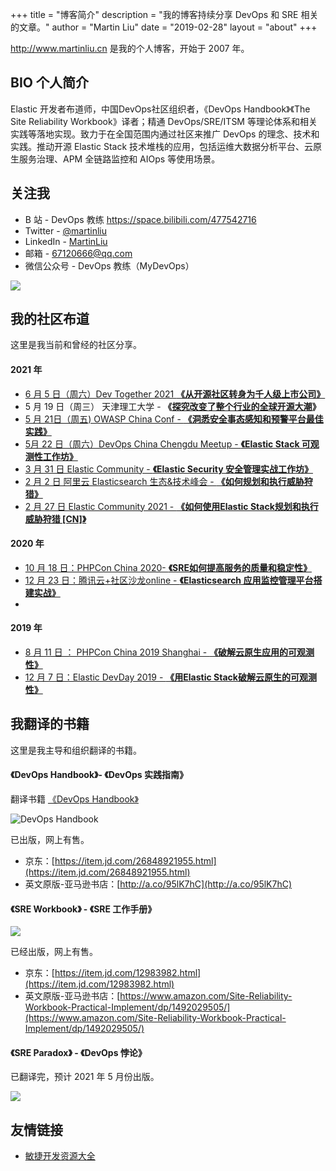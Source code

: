 +++
title = "博客简介"
description = "我的博客持续分享 DevOps 和 SRE 相关的文章。"
author = "Martin Liu"
date = "2019-02-28"
layout = "about"
+++

http://www.martinliu.cn 是我的个人博客，开始于 2007 年。

## BIO 个人简介

Elastic 开发者布道师，中国DevOps社区组织者，《DevOps Handbook》《The Site Reliability Workbook》译者；精通 DevOps/SRE/ITSM 等理论体系和相关实践等落地实现。致力于在全国范围内通过社区来推广 DevOps 的理念、技术和实践。推动开源 Elastic Stack 技术堆栈的应用，包括运维大数据分析平台、云原生服务治理、APM 全链路监控和 AIOps 等使用场景。

## 关注我

- B 站 - DevOps 教练 https://space.bilibili.com/477542716
- Twitter  - [@martinliu](https://twitter.com/martinliu)
- LinkedIn - [MartinLiu](https://www.linkedin.com/in/liuzheng/)
- 邮箱 - 67120666@qq.com
- 微信公众号 - DevOps 教练（MyDevOps）

![](https://elasticstack-1300734579.cos.ap-nanjing.myqcloud.com/2021-05-11-DevOps-qrc-mydevops.jpg)



## 我的社区布道

这里是我当前和曾经的社区分享。

#### 2021 年



* [6 月 5 日（周六）Dev Together 2021 **《从开源社区转身为千人级上市公司》**](https://pages.segmentfault.com/dev-eco-2021)
* 5 月 19 日（周三） 天津理工大学 - **《[探究改变了整个行业的全球开源大潮](https://martinliu.cn/blog/elastic-university-campus-intro/)》**
* [5 月 21日（周五) OWASP China Conf - **《洞悉安全事态感知和预警平台最佳实践》**](http://www.owasp.org.cn/OWASP_Events/owasp4e2d56fd56db5ddd533a57df5b8951686c999f99)
* [5月 22 日（周六）DevOps China Chengdu Meetup - **《Elastic Stack 可观测性工作坊》**](https://www.hudongba.com/party/gwb55.html)
* [3 月 31 日 Elastic Community - **《Elastic Security 安全管理实战工作坊》**](https://community.elastic.co/events/details/elastic-apj-virtual-presents-elastic-security-an-quan-guan-li-shi-zhan-gong-zuo-fang/)
* [2 月 2 日 阿里云 Elasticsearch 生态&技术峰会 - **《如何规划和执行威胁狩猎》**](https://developer.aliyun.com/topic/esanniv3rd?utm_content=g_1000231789)
* [2 月 27 日 Elastic Community 2021 - **《如何使用Elastic Stack规划和执行威胁狩猎 [CN]》**](https://community.elastic.co/events/details/elastic-global-community-presents-community-conference-2021/)



#### 2020 年



* [10 月 18 日：PHPCon China 2020- **《SRE如何提高服务的质量和稳定性》**](http://www.phpconchina.com/)
* [12 月 23 日：腾讯云+社区沙龙online - **《Elasticsearch 应用监控管理平台搭建实战》**](https://cloud.tencent.com/developer/salon/live-1304)
* 



#### 2019 年



* [8 月 11 日 ： PHPCon China 2019 Shanghai - **《破解云原生应用的可观测性》**](http://www.phpconchina.com/2019)
* [12 月 7 日：Elastic DevDay 2019 - **《用Elastic Stack破解云原生的可观测性》**](http://conf.elasticsearch.cn/2019/beijing/schedule.html)





## 我翻译的书籍

这里是我主导和组织翻译的书籍。

#### 《DevOps Handbook》- 《DevOps 实践指南》

翻译书籍 [《DevOps Handbook》](https://itrevolution.com/book/the-devops-handbook/)

![DevOps Handbook](https://elasticstack-1300734579.cos.ap-nanjing.myqcloud.com/2021-05-11-025310.jpg)

已出版，网上有售。

- 京东：[https://item.jd.com/26848921955.html](https://item.jd.com/26848921955.html)
- 英文原版-亚马逊书店：[http://a.co/95lK7hC](http://a.co/95lK7hC)

#### 《SRE Workbook》 - 《SRE 工作手册》

![](https://elasticstack-1300734579.cos.ap-nanjing.myqcloud.com/2021-05-11-025343.jpg)

已经出版，网上有售。

- 京东：[https://item.jd.com/12983982.html](https://item.jd.com/12983982.html)
- 英文原版-亚马逊书店：[https://www.amazon.com/Site-Reliability-Workbook-Practical-Implement/dp/1492029505/](https://www.amazon.com/Site-Reliability-Workbook-Practical-Implement/dp/1492029505/)


#### 《SRE Paradox》 - 《DevOps 悖论》

已翻译完，预计 2021 年 5 月份出版。

![](https://elasticstack-1300734579.cos.ap-nanjing.myqcloud.com/2021-04-01-Screen%20Shot%202021-04-01%20at%208.53.23%20PM.jpg)


## 友情链接

- [敏捷开发资源大全](https://www.agile123.net/)

